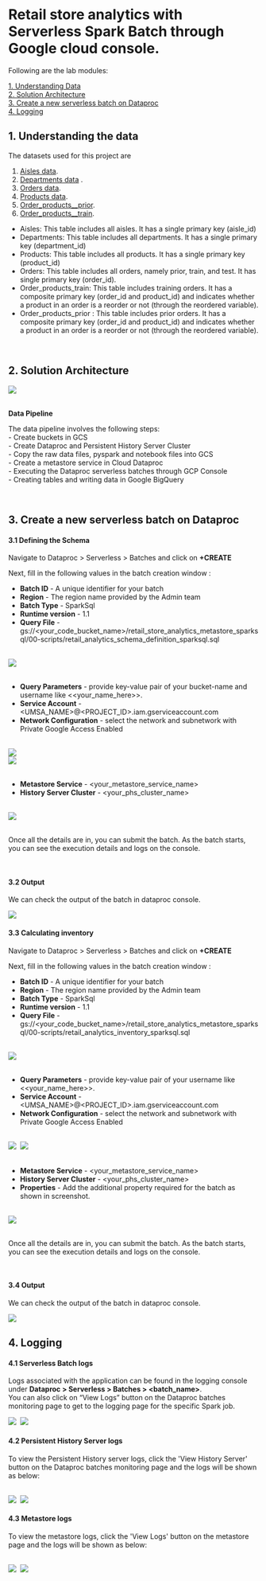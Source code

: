 # Retail store analytics with Serverless Spark Batch through Google cloud console.

Following are the lab modules:

[1. Understanding Data](05b-retail-store-analytics-console-execution.md#1-understanding-the-data)<br>
[2. Solution Architecture](05b-retail-store-analytics-console-execution.md#2-solution-architecture)<br>
[3. Create a new serverless batch on Dataproc](05b-retail-store-analytics-console-execution.md#3-create-a-new-serverless-batch-on-dataproc)<br>
[4. Logging](05b-retail-store-analytics-console-execution.md#4-logging)<br>

## 1. Understanding the data

The datasets used for this project are 


1. [Aisles data](../01-datasets/aisles/aisles.csv). <br>
2. [Departments data](../01-datasets/departments/departments.csv) . <br>
3. [Orders data](../01-datasets/orders/orders.csv). <br>
4. [Products data](../01-datasets/products/products.csv). <br>
5. [Order_products__prior](../01-datasets/order_products/order_products__prior.csv). <br>
6. [Order_products__train](../01-datasets/order_products/order_products__train.csv). <br>


- Aisles: This table includes all aisles. It has a single primary key (aisle_id)
- Departments: This table includes all departments. It has a single primary key (department_id)
- Products: This table includes all products. It has a single primary key (product_id)
- Orders: This table includes all orders, namely prior, train, and test. It has single primary key (order_id).
- Order_products_train: This table includes training orders. It has a composite primary key (order_id and product_id)
						and indicates whether a product in an order is a reorder or not (through the reordered variable).
- Order_products_prior : This table includes prior orders. It has a composite primary key (order_id and product_id) and
						indicates whether a product in an order is a reorder or not (through the reordered variable).

<br>

## 2. Solution Architecture

<kbd>
<img src=../images/Flow_of_Resources.jpeg />
</kbd>

<br>
<br>

**Data Pipeline**

The data pipeline involves the following steps: <br>
	- Create buckets in GCS <br>
	- Create Dataproc and Persistent History Server Cluster <br>
	- Copy the raw data files, pyspark and notebook files into GCS <br>
	- Create a metastore service in Cloud Dataproc <br>
	- Executing the Dataproc serverless batches through GCP Console <br>
	- Creating tables and writing data in Google BigQuery <br>

<br>

## 3. Create a new serverless batch on Dataproc

#### 3.1 Defining the Schema

Navigate to Dataproc > Serverless > Batches and click on **+CREATE**

Next, fill in the following values in the batch creation window :

- **Batch ID**   - A unique identifier for your batch
- **Region**     - The region name provided by the Admin team
- **Batch Type**    - SparkSql
- **Runtime version** - 1.1
- **Query File** - gs://<your_code_bucket_name>/retail_store_analytics_metastore_sparksql/00-scripts/retail_analytics_schema_definition_sparksql.sql


<br>

<kbd>
<img src=../images/console1.png />
</kbd>

<br>
<br>

- **Query Parameters** - provide key-value pair of your bucket-name and username like <<your_name_here>>.
- **Service Account** - <UMSA_NAME>@<PROJECT_ID>.iam.gserviceaccount.com
- **Network Configuration** - select the network and subnetwork with Private Google Access Enabled

<br>

<kbd>
<img src=../images/parameters.png />
</kbd>

<br>

<kbd>
<img src=../images/console2.png />
</kbd>

<br>
<br>

- **Metastore Service** - <your_metastore_service_name>
- **History Server Cluster** - <your_phs_cluster_name>

<br>

<kbd>
<img src=../images/console3.png />
</kbd>

<br>
<br>

Once all the details are in, you can submit the batch. As the batch starts, you can see the execution details and logs on the console.

<br>

#### 3.2 Output 

 We can check the output of the batch in dataproc console.
 
 <kbd>
<img src=../images/output1.png />
</kbd>

<br>

#### 3.3 Calculating inventory

Navigate to Dataproc > Serverless > Batches and click on **+CREATE**

Next, fill in the following values in the batch creation window :

- **Batch ID**   - A unique identifier for your batch
- **Region**     - The region name provided by the Admin team
- **Batch Type**    - SparkSql
- **Runtime version** - 1.1
- **Query File** - gs://<your_code_bucket_name>/retail_store_analytics_metastore_sparksql/00-scripts/retail_analytics_inventory_sparksql.sql


<br>

<kbd>
<img src=../images/5b_inv_01.png />
</kbd>

<br>
<br>

- **Query Parameters** - provide key-value pair of your username like <<your_name_here>>.
- **Service Account** - <UMSA_NAME>@<PROJECT_ID>.iam.gserviceaccount.com
- **Network Configuration** - select the network and subnetwork with Private Google Access Enabled

<br>

<kbd>
<img src=../images/parameters.png />
</kbd>

<kbd>
<img src=../images/5b_inv_02.png />
</kbd>

<br>
<br>

- **Metastore Service** - <your_metastore_service_name>
- **History Server Cluster** - <your_phs_cluster_name>
- **Properties** - Add the additional property required for the batch as shown in screenshot.

<br>

<kbd>
<img src=../images/5b_inv_03.png />
</kbd>

<br>
<br>

Once all the details are in, you can submit the batch. As the batch starts, you can see the execution details and logs on the console.

<br>

#### 3.4 Output 

 We can check the output of the batch in dataproc console.
 
 <kbd>
<img src=../images/output2.png />
</kbd>

<br>

## 4. Logging

#### 4.1 Serverless Batch logs

Logs associated with the application can be found in the logging console under
**Dataproc > Serverless > Batches > <batch_name>**.
<br> You can also click on “View Logs” button on the Dataproc batches monitoring page to get to the logging page for the specific Spark job.

<kbd>
<img src=../images/image10.png />
</kbd>

<kbd>
<img src=../images/image11.png />
</kbd>

<br>

#### 4.2 Persistent History Server logs

To view the Persistent History server logs, click the 'View History Server' button on the Dataproc batches monitoring page and the logs will be shown as below:

<br>

<kbd>
<img src=../images/image12.png />
</kbd>

<kbd>
<img src=../images/image13.png />
</kbd>

<br>

#### 4.3 Metastore logs

To view the metastore logs, click the 'View Logs' button on the metastore page and the logs will be shown as below:

<br>

<kbd>
<img src=../images/meta_logs01.png />
</kbd>

<kbd>
<img src=../images/meta_logs02.png />
</kbd>

<br>